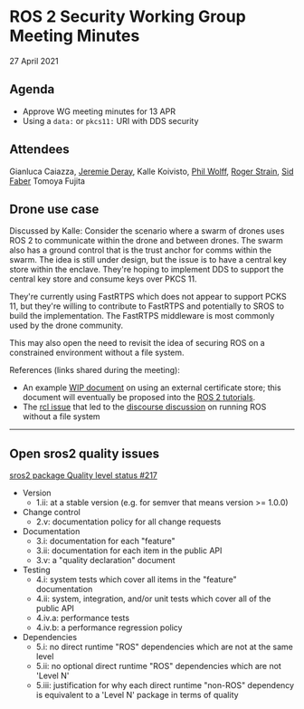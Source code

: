 # ROS 2 Security Working Group Meeting Minutes
27 April 2021


## Agenda

- Approve WG meeting minutes for 13 APR
- Using a `data:` or `pkcs11:` URI with DDS security


## Attendees

Gianluca Caiazza,
[Jeremie Deray](https://github.com/artivis),
Kalle Koivisto,
[Phil Wolff](https://github.com/evanwolf),
[Roger Strain](https://github.com/roger-strain),
[Sid Faber](https://github.com/sidfaber)
Tomoya Fujita


## Drone use case

Discussed by Kalle: Consider the scenario where a swarm of drones uses ROS 2 to communicate within the drone and between drones.
The swarm also has a ground control that is the trust anchor for comms within the swarm.
The idea is still under design, but the issue is to have a central key store within the enclave.
They're hoping to implement DDS to support the central key store and consume keys over PKCS 11.

They're currently using FastRTPS which does not appear to support PCKS 11, but they're willing to contribute to FastRTPS and potentially to SROS to build the implementation.
The FastRTPS middleware is most commonly used by the drone community.

This may also open the need to revisit the idea of securing ROS on a constrained environment without a file system.

References (links shared during the meeting):
 - An example [WIP document](https://docs.google.com/document/d/1xvJZp9Sr3KpVZuoRGVsCsoApzrh-hj3C6gz57B68Euc/edit#heading=h.85wyx39e3qj5) on using an external certificate store; this document will eventually be proposed into the [ROS 2 tutorials](https://docs.ros.org/en/foxy/Tutorials.html).
 - The [rcl issue](https://discourse.ros.org/t/ros-2-without-a-file-system/16942/2) that led to the [discourse discussion](https://github.com/ros2/rcl/issues/545) on running ROS without a file system

---

## Open sros2 quality issues
[sros2 package Quality level status #217](https://github.com/ros2/sros2/issues/217)

 - Version
   - 1.ii: at a stable version (e.g. for semver that means version >= 1.0.0)
 - Change control
   - 2.v: documentation policy for all change requests
 - Documentation
   - 3.i: documentation for each "feature"
   - 3.ii: documentation for each item in the public API
   - 3.v: a "quality declaration" document
 - Testing
   - 4.i: system tests which cover all items in the "feature" documentation
   - 4.ii: system, integration, and/or unit tests which cover all of the public API
   - 4.iv.a: performance tests
   - 4.iv.b: a performance regression policy
 - Dependencies
   - 5.i: no direct runtime "ROS" dependencies which are not at the same level
   - 5.ii: no optional direct runtime "ROS" dependencies which are not 'Level N'
   - 5.iii: justification for why each direct runtime "non-ROS" dependency is equivalent to a 'Level N' package in terms of quality
